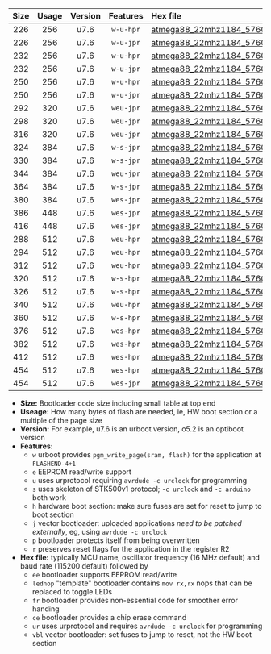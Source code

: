 |Size|Usage|Version|Features|Hex file|
|:-:|:-:|:-:|:-:|:--|
|226|256|u7.6|`w-u-hpr`|[atmega88_22mhz1184_57600bps_ur.hex](https://raw.githubusercontent.com/stefanrueger/urboot/main//atmega88_22mhz1184_57600bps_ur.hex)|
|226|256|u7.6|`w-u-jpr`|[atmega88_22mhz1184_57600bps_ur_vbl.hex](https://raw.githubusercontent.com/stefanrueger/urboot/main//atmega88_22mhz1184_57600bps_ur_vbl.hex)|
|232|256|u7.6|`w-u-hpr`|[atmega88_22mhz1184_57600bps_lednop_ur.hex](https://raw.githubusercontent.com/stefanrueger/urboot/main//atmega88_22mhz1184_57600bps_lednop_ur.hex)|
|232|256|u7.6|`w-u-jpr`|[atmega88_22mhz1184_57600bps_lednop_ur_vbl.hex](https://raw.githubusercontent.com/stefanrueger/urboot/main//atmega88_22mhz1184_57600bps_lednop_ur_vbl.hex)|
|250|256|u7.6|`w-u-hpr`|[atmega88_22mhz1184_57600bps_lednop_fr_ur.hex](https://raw.githubusercontent.com/stefanrueger/urboot/main//atmega88_22mhz1184_57600bps_lednop_fr_ur.hex)|
|250|256|u7.6|`w-u-jpr`|[atmega88_22mhz1184_57600bps_lednop_fr_ur_vbl.hex](https://raw.githubusercontent.com/stefanrueger/urboot/main//atmega88_22mhz1184_57600bps_lednop_fr_ur_vbl.hex)|
|292|320|u7.6|`weu-jpr`|[atmega88_22mhz1184_57600bps_ee_ur_vbl.hex](https://raw.githubusercontent.com/stefanrueger/urboot/main//atmega88_22mhz1184_57600bps_ee_ur_vbl.hex)|
|298|320|u7.6|`weu-jpr`|[atmega88_22mhz1184_57600bps_ee_lednop_ur_vbl.hex](https://raw.githubusercontent.com/stefanrueger/urboot/main//atmega88_22mhz1184_57600bps_ee_lednop_ur_vbl.hex)|
|316|320|u7.6|`weu-jpr`|[atmega88_22mhz1184_57600bps_ee_lednop_fr_ur_vbl.hex](https://raw.githubusercontent.com/stefanrueger/urboot/main//atmega88_22mhz1184_57600bps_ee_lednop_fr_ur_vbl.hex)|
|324|384|u7.6|`w-s-jpr`|[atmega88_22mhz1184_57600bps_vbl.hex](https://raw.githubusercontent.com/stefanrueger/urboot/main//atmega88_22mhz1184_57600bps_vbl.hex)|
|330|384|u7.6|`w-s-jpr`|[atmega88_22mhz1184_57600bps_lednop_vbl.hex](https://raw.githubusercontent.com/stefanrueger/urboot/main//atmega88_22mhz1184_57600bps_lednop_vbl.hex)|
|344|384|u7.6|`weu-jpr`|[atmega88_22mhz1184_57600bps_ee_lednop_fr_ce_ur_vbl.hex](https://raw.githubusercontent.com/stefanrueger/urboot/main//atmega88_22mhz1184_57600bps_ee_lednop_fr_ce_ur_vbl.hex)|
|364|384|u7.6|`w-s-jpr`|[atmega88_22mhz1184_57600bps_lednop_fr_vbl.hex](https://raw.githubusercontent.com/stefanrueger/urboot/main//atmega88_22mhz1184_57600bps_lednop_fr_vbl.hex)|
|380|384|u7.6|`wes-jpr`|[atmega88_22mhz1184_57600bps_ee_vbl.hex](https://raw.githubusercontent.com/stefanrueger/urboot/main//atmega88_22mhz1184_57600bps_ee_vbl.hex)|
|386|448|u7.6|`wes-jpr`|[atmega88_22mhz1184_57600bps_ee_lednop_vbl.hex](https://raw.githubusercontent.com/stefanrueger/urboot/main//atmega88_22mhz1184_57600bps_ee_lednop_vbl.hex)|
|416|448|u7.6|`wes-jpr`|[atmega88_22mhz1184_57600bps_ee_lednop_fr_vbl.hex](https://raw.githubusercontent.com/stefanrueger/urboot/main//atmega88_22mhz1184_57600bps_ee_lednop_fr_vbl.hex)|
|288|512|u7.6|`weu-hpr`|[atmega88_22mhz1184_57600bps_ee_ur.hex](https://raw.githubusercontent.com/stefanrueger/urboot/main//atmega88_22mhz1184_57600bps_ee_ur.hex)|
|294|512|u7.6|`weu-hpr`|[atmega88_22mhz1184_57600bps_ee_lednop_ur.hex](https://raw.githubusercontent.com/stefanrueger/urboot/main//atmega88_22mhz1184_57600bps_ee_lednop_ur.hex)|
|312|512|u7.6|`weu-hpr`|[atmega88_22mhz1184_57600bps_ee_lednop_fr_ur.hex](https://raw.githubusercontent.com/stefanrueger/urboot/main//atmega88_22mhz1184_57600bps_ee_lednop_fr_ur.hex)|
|320|512|u7.6|`w-s-hpr`|[atmega88_22mhz1184_57600bps.hex](https://raw.githubusercontent.com/stefanrueger/urboot/main//atmega88_22mhz1184_57600bps.hex)|
|326|512|u7.6|`w-s-hpr`|[atmega88_22mhz1184_57600bps_lednop.hex](https://raw.githubusercontent.com/stefanrueger/urboot/main//atmega88_22mhz1184_57600bps_lednop.hex)|
|340|512|u7.6|`weu-hpr`|[atmega88_22mhz1184_57600bps_ee_lednop_fr_ce_ur.hex](https://raw.githubusercontent.com/stefanrueger/urboot/main//atmega88_22mhz1184_57600bps_ee_lednop_fr_ce_ur.hex)|
|360|512|u7.6|`w-s-hpr`|[atmega88_22mhz1184_57600bps_lednop_fr.hex](https://raw.githubusercontent.com/stefanrueger/urboot/main//atmega88_22mhz1184_57600bps_lednop_fr.hex)|
|376|512|u7.6|`wes-hpr`|[atmega88_22mhz1184_57600bps_ee.hex](https://raw.githubusercontent.com/stefanrueger/urboot/main//atmega88_22mhz1184_57600bps_ee.hex)|
|382|512|u7.6|`wes-hpr`|[atmega88_22mhz1184_57600bps_ee_lednop.hex](https://raw.githubusercontent.com/stefanrueger/urboot/main//atmega88_22mhz1184_57600bps_ee_lednop.hex)|
|412|512|u7.6|`wes-hpr`|[atmega88_22mhz1184_57600bps_ee_lednop_fr.hex](https://raw.githubusercontent.com/stefanrueger/urboot/main//atmega88_22mhz1184_57600bps_ee_lednop_fr.hex)|
|454|512|u7.6|`wes-hpr`|[atmega88_22mhz1184_57600bps_ee_lednop_fr_ce.hex](https://raw.githubusercontent.com/stefanrueger/urboot/main//atmega88_22mhz1184_57600bps_ee_lednop_fr_ce.hex)|
|454|512|u7.6|`wes-jpr`|[atmega88_22mhz1184_57600bps_ee_lednop_fr_ce_vbl.hex](https://raw.githubusercontent.com/stefanrueger/urboot/main//atmega88_22mhz1184_57600bps_ee_lednop_fr_ce_vbl.hex)|

- **Size:** Bootloader code size including small table at top end
- **Useage:** How many bytes of flash are needed, ie, HW boot section or a multiple of the page size
- **Version:** For example, u7.6 is an urboot version, o5.2 is an optiboot version
- **Features:**
  + `w` urboot provides `pgm_write_page(sram, flash)` for the application at `FLASHEND-4+1`
  + `e` EEPROM read/write support
  + `u` uses urprotocol requiring `avrdude -c urclock` for programming
  + `s` uses skeleton of STK500v1 protocol; `-c urclock` and `-c arduino` both work
  + `h` hardware boot section: make sure fuses are set for reset to jump to boot section
  + `j` vector bootloader: uploaded applications *need to be patched externally*, eg, using `avrdude -c urclock`
  + `p` bootloader protects itself from being overwritten
  + `r` preserves reset flags for the application in the register R2
- **Hex file:** typically MCU name, oscillator frequency (16 MHz default) and baud rate (115200 default) followed by
  + `ee` bootloader supports EEPROM read/write
  + `lednop` "template" bootloader contains `mov rx,rx` nops that can be replaced to toggle LEDs
  + `fr` bootloader provides non-essential code for smoother error handing
  + `ce` bootloader provides a chip erase command
  + `ur` uses urprotocol and requires `avrdude -c urclock` for programming
  + `vbl` vector bootloader: set fuses to jump to reset, not the HW boot section
